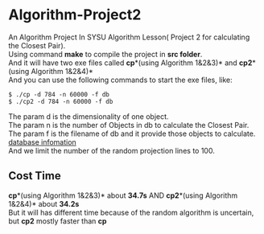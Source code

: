 # Algorithm-Project2
An Algorithm Project In SYSU Algorithm Lesson( Project 2 for calculating the Closest Pair).<br>
Using command **make** to compile the project in **src folder**.<br>
And it will have two exe files called **cp***(using Algorithm 1&2&3)* and **cp2***(using Algorithm 1&2&4)*<br>
And you can use the following commands to start the exe files, like:
```
$ ./cp -d 784 -n 60000 -f db
$ ./cp2 -d 784 -n 60000 -f db
```
The param d is the dimensionality of one object.<br>
The param n is the number of Objects in db to calculate the Closest Pair.<br>
The param f is the filename of db and it provide those objects to calculate. [database infomation](http://yann.lecun.com/exdb/mnist/)<br>
And we limit the number of the random projection lines to 100. 
## Cost Time
**cp***(using Algorithm 1&2&3)* about **34.7s** AND **cp2***(using Algorithm 1&2&4)* about **34.2s**<br>
But it will has different time because of the random algorithm is uncertain, but **cp2** mostly faster than **cp**
